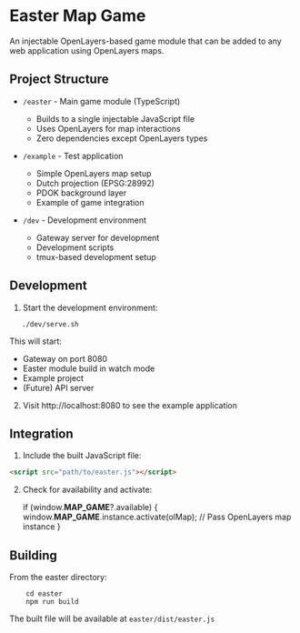 # Easter Map Game

An injectable OpenLayers-based game module that can be added to any web application using OpenLayers maps.

## Project Structure

- `/easter` - Main game module (TypeScript)

  - Builds to a single injectable JavaScript file
  - Uses OpenLayers for map interactions
  - Zero dependencies except OpenLayers types

- `/example` - Test application

  - Simple OpenLayers map setup
  - Dutch projection (EPSG:28992)
  - PDOK background layer
  - Example of game integration

- `/dev` - Development environment
  - Gateway server for development
  - Development scripts
  - tmux-based development setup

## Development

1. Start the development environment:

```
   ./dev/serve.sh
```

This will start:

- Gateway on port 8080
- Easter module build in watch mode
- Example project
- (Future) API server

2. Visit http://localhost:8080 to see the example application

## Integration

1. Include the built JavaScript file:

```html
<script src="path/to/easter.js"></script>
```

2. Check for availability and activate:

   if (window.**MAP_GAME**?.available) {
   window.**MAP_GAME**.instance.activate(olMap); // Pass OpenLayers map instance
   }

## Building

From the easter directory:

```
    cd easter
    npm run build
```

The built file will be available at `easter/dist/easter.js`
